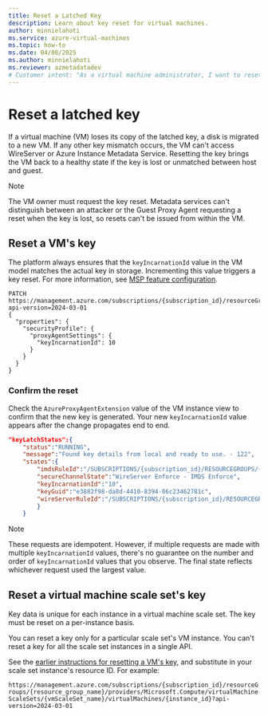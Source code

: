 ```yaml
---
title: Reset a Latched Key
description: Learn about key reset for virtual machines.
author: minnielahoti
ms.service: azure-virtual-machines
ms.topic: how-to
ms.date: 04/08/2025
ms.author: minnielahoti
ms.reviewer: azmetadatadev
# Customer intent: "As a virtual machine administrator, I want to reset the latched key for my VM, so that I can restore its access to necessary services after a key mismatch or loss."
---
```


# Reset a latched key

If a virtual machine (VM) loses its copy of the latched key, a disk is migrated to a new VM. If any other key mismatch occurs, the VM can't access WireServer or Azure Instance Metadata Service. Resetting the key brings the VM back to a healthy state if the key is lost or unmatched between host and guest.

> [!NOTE]
> The VM owner must request the key reset. Metadata services can't distinguish between an attacker or the Guest Proxy Agent requesting a reset when the key is lost, so resets can't be issued from within the VM.

## Reset a VM's key

The platform always ensures that the `keyIncarnationId` value in the VM model matches the actual key in storage. Incrementing this value triggers a key reset. For more information, see [MSP feature configuration](../configuration.md).

```http
PATCH https://management.azure.com/subscriptions/{subscription_id}/resourceGroups/{resource_group_name}/providers/Microsoft.Compute/virtualMachines/{virtualMachine_Name}?api-version=2024-03-01
{
  "properties": {
    "securityProfile": {
      "proxyAgentSettings": {
        "keyIncarnationId": 10
      }
    }
  }
}
```

### Confirm the reset

Check the `AzureProxyAgentExtension` value of the VM instance view to confirm that the new key is generated. Your new `keyIncarnationId` value appears after the change propagates end to end.

```json
"keyLatchStatus":{
    "status":"RUNNING",
    "message":"Found key details from local and ready to use. - 122",
    "states":{
        "imdsRuleId":"/SUBSCRIPTIONS/{subscription_id}/RESOURCEGROUPS/{resource_group}/PROVIDERS/MICROSOFT.COMPUTE/GALLERIES/GALLERYXX/INVMACCESSCONTROLPROFILES/WINDOWSIMDS/VERSIONS/{data_version}",
        "secureChannelState":"WireServer Enforce - IMDS Enforce",
        "keyIncarnationId":"10",
        "keyGuid":"e3882f98-da8d-4410-8394-06c23462781c",
        "wireServerRuleId":"/SUBSCRIPTIONS/{subscription_id}/RESOURCEGROUPS/{resource_group}/PROVIDERS/MICROSOFT.COMPUTE/GALLERIES/GALLERYXX/INVMACCESSCONTROLPROFILES/WINDOWSWIRESERVER/VERSIONS/{data_version}"
        }
    }
```

> [!NOTE]
> These requests are idempotent. However, if multiple requests are made with multiple `keyIncarnationId` values, there's no guarantee on the number and order of `keyIncarnationId` values that you observe. The final state reflects whichever request used the largest value.

## Reset a virtual machine scale set's key

Key data is unique for each instance in a virtual machine scale set. The key must be reset on a per-instance basis.

You can reset a key only for a particular scale set's VM instance. You can't reset a key for all the scale set instances in a single API.

See the [earlier instructions for resetting a VM's key](#reset-a-vms-key), and substitute in your scale set instance's resource ID. For example:

`https://management.azure.com/subscriptions/{subscription_id}/resourceGroups/{resource_group_name}/providers/Microsoft.Compute/virtualMachineScaleSets/{vmScaleSet_name}/virtualMachines/{instance_id}?api-version=2024-03-01`
